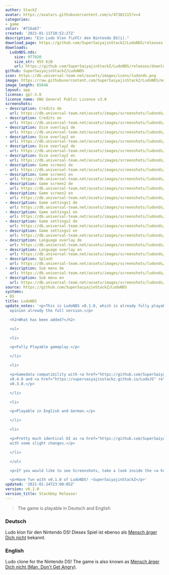 ```yaml
---
author: StackZ
avatar: https://avatars.githubusercontent.com/u/47382115?v=4
categories:
- game
color: '#716a67'
created: '2021-01-11T10:52:27Z'
description: "Ein Ludo klon f\xFCr den Nintendo DS(i)."
download_page: https://github.com/SuperSaiyajinStackZ/LudoNDS/releases
downloads:
  LudoNDS.nds:
    size: 977920
    size_str: 955 KiB
    url: https://github.com/SuperSaiyajinStackZ/LudoNDS/releases/download/v0.1.0/LudoNDS.nds
github: SuperSaiyajinStackZ/LudoNDS
icon: https://db.universal-team.net/assets/images/icons/ludonds.png
image: https://raw.githubusercontent.com/SuperSaiyajinStackZ/LudoNDS/main/Cover_ReadMe.png
image_length: 65046
layout: app
license: gpl-3.0
license_name: GNU General Public License v3.0
screenshots:
- description: Credits de
  url: https://db.universal-team.net/assets/images/screenshots/ludonds/credits-de.png
- description: Credits en
  url: https://db.universal-team.net/assets/images/screenshots/ludonds/credits-en.png
- description: Dice overlay1 de
  url: https://db.universal-team.net/assets/images/screenshots/ludonds/dice-overlay1-de.png
- description: Dice overlay1 en
  url: https://db.universal-team.net/assets/images/screenshots/ludonds/dice-overlay1-en.png
- description: Dice overlay2 de
  url: https://db.universal-team.net/assets/images/screenshots/ludonds/dice-overlay2-de.png
- description: Dice overlay2 en
  url: https://db.universal-team.net/assets/images/screenshots/ludonds/dice-overlay2-en.png
- description: Game screen1 de
  url: https://db.universal-team.net/assets/images/screenshots/ludonds/game-screen1-de.png
- description: Game screen1 en
  url: https://db.universal-team.net/assets/images/screenshots/ludonds/game-screen1-en.png
- description: Game screen2 de
  url: https://db.universal-team.net/assets/images/screenshots/ludonds/game-screen2-de.png
- description: Game screen2 en
  url: https://db.universal-team.net/assets/images/screenshots/ludonds/game-screen2-en.png
- description: Game settings1 de
  url: https://db.universal-team.net/assets/images/screenshots/ludonds/game-settings1-de.png
- description: Game settings1 en
  url: https://db.universal-team.net/assets/images/screenshots/ludonds/game-settings1-en.png
- description: Game settings2 de
  url: https://db.universal-team.net/assets/images/screenshots/ludonds/game-settings2-de.png
- description: Game settings2 en
  url: https://db.universal-team.net/assets/images/screenshots/ludonds/game-settings2-en.png
- description: Language overlay de
  url: https://db.universal-team.net/assets/images/screenshots/ludonds/language-overlay-de.png
- description: Language overlay en
  url: https://db.universal-team.net/assets/images/screenshots/ludonds/language-overlay-en.png
- description: Splash
  url: https://db.universal-team.net/assets/images/screenshots/ludonds/splash.png
- description: Sub menu de
  url: https://db.universal-team.net/assets/images/screenshots/ludonds/sub-menu-de.png
- description: Sub menu en
  url: https://db.universal-team.net/assets/images/screenshots/ludonds/sub-menu-en.png
source: https://github.com/SuperSaiyajinStackZ/LudoNDS
systems:
- DS
title: LudoNDS
update_notes: '<p>This is LudoNDS v0.1.0, which is already fully playable and in my
  opinion already the full version.</p>

  <h2>What has been added?</h2>

  <ul>

  <li>

  <p>Fully Playable gameplay.</p>

  </li>

  <li>

  <p>Gamedata compatibility with <a href="https://github.com/SuperSaiyajinStackZ/Ludo3DS/releases/v0.4.0">Ludo3DS</a>
  v0.4.0 and <a href="https://supersaiyajinstackz.github.io/LudoJS" rel="nofollow">LudoJS</a>
  v0.3.0.</p>

  </li>

  <li>

  <p>Playable in English and German.</p>

  </li>

  <li>

  <p>Pretty much identical UI as <a href="https://github.com/SuperSaiyajinStackZ/Ludo3DS">Ludo3DS</a>
  with some slight changes.</p>

  </li>

  </ul>

  <p>If you would like to see Screenshots, take a look inside the <a href="https://github.com/SuperSaiyajinStackZ/LudoNDS/blob/main/README.md">ReadMe</a>.</p>

  <p>Have fun with v0.1.0 of LudoNDS! ~SuperSaiyajinStackZ</p>'
updated: '2021-01-24T23:00:05Z'
version: v0.1.0
version_title: StackDay Release!
---
```

> The game is playable in Deutsch and English

### Deutsch

Ludo klon für den Nintendo DS! Dieses Spiel ist ebenso als [Mensch ärger Dich nicht](https://de.wikipedia.org/wiki/Mensch_ärgere_Dich_nicht) bekannt.

### English

Ludo clone for the Nintendo DS! The game is also known as [Mensch ärger Dich nicht (Man, Don't Get Angry)](https://en.wikipedia.org/wiki/Mensch_ärgere_Dich_nicht).